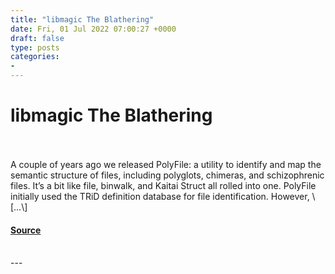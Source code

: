 ```yaml
---
title: "libmagic The Blathering"
date: Fri, 01 Jul 2022 07:00:27 +0000
draft: false
type: posts
categories: 
- 
---
```

# libmagic The Blathering

<br/>

<br/>
A couple of years ago we released PolyFile: a utility to identify and map the semantic structure of files, including polyglots, chimeras, and schizophrenic files. It’s a bit like file, binwalk, and Kaitai Struct all rolled into one. PolyFile initially used the TRiD definition database for file identification. However, \[…\]

#### [Source](https://blog.trailofbits.com/2022/07/01/libmagic-the-blathering/)

<br/>
---
